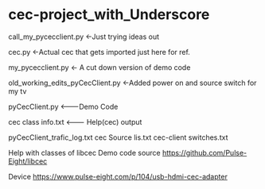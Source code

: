 # cec-project_with_Underscore
call_my_pycecclient.py		<-Just trying ideas out

cec.py				<-Actual cec that gets imported just here for ref.

my_pycecclient.py		<- A cut down version of demo code

old_working_edits_pyCecClient.py <-Added power on and source switch for my tv

pyCecClient.py			<---Demo Code

cec class info.txt		<--- Help(cec) output

pyCecClient_trafic_log.txt
cec Source lis.txt
cec-client switches.txt

 Help with classes of libcec
Demo code source https://github.com/Pulse-Eight/libcec

Device https://www.pulse-eight.com/p/104/usb-hdmi-cec-adapter
